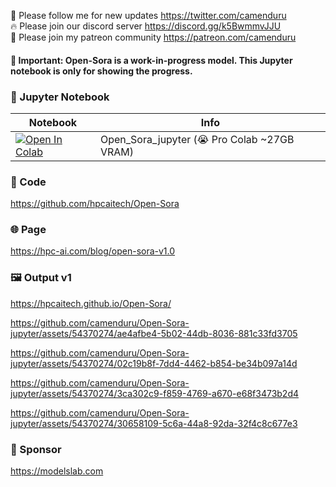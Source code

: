 🐣 Please follow me for new updates https://twitter.com/camenduru <br />
🔥 Please join our discord server https://discord.gg/k5BwmmvJJU <br />
🥳 Please join my patreon community https://patreon.com/camenduru <br />

#### 🚦 Important: Open-Sora is a work-in-progress model. This Jupyter notebook is only for showing the progress.

### 🍊 Jupyter Notebook

| Notebook | Info
| --- | --- |
[![Open In Colab](https://colab.research.google.com/assets/colab-badge.svg)](https://colab.research.google.com/github/camenduru/Open-Sora-jupyter/blob/main/Open_Sora_jupyter.ipynb) | Open_Sora_jupyter (😭 Pro Colab ~27GB VRAM)

### 🧬 Code
https://github.com/hpcaitech/Open-Sora

### 🌐 Page
https://hpc-ai.com/blog/open-sora-v1.0

### 🖼 Output v1
https://hpcaitech.github.io/Open-Sora/

https://github.com/camenduru/Open-Sora-jupyter/assets/54370274/ae4afbe4-5b02-44db-8036-881c33fd3705

https://github.com/camenduru/Open-Sora-jupyter/assets/54370274/02c19b8f-7dd4-4462-b854-be34b097a14d

https://github.com/camenduru/Open-Sora-jupyter/assets/54370274/3ca302c9-f859-4769-a670-e68f3473b2d4

https://github.com/camenduru/Open-Sora-jupyter/assets/54370274/30658109-5c6a-44a8-92da-32f4c8c677e3

### 🏢 Sponsor
https://modelslab.com
